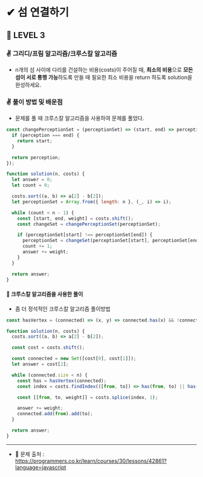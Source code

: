# ✔ 섬 연결하기

## 🌈 LEVEL 3

### ✌ 그리디/프림 알고리즘/크루스칼 알고리즘
- n개의 섬 사이에 다리를 건설하는 비용(costs)이 주어질 때, **최소의 비용**으로 **모든 섬이 서로 통행 가능**하도록 만들 때 필요한 최소 비용을 return 하도록 solution을 완성하세요.

### ✌ 풀이 방법 및 배운점
- 문제를 풀 때 크루스칼 알고리즘을 사용하여 문제를 풀었다.

```js
const changePerceptionSet = (perceptionSet) => (start, end) => perceptionSet.map((perception) => {
  if (perception === end) {
    return start;
  }

  return perception;
});

function solution(n, costs) {
  let answer = 0;
  let count = 0;

  costs.sort((a, b) => a[2] - b[2]);
  let perceptionSet = Array.from({ length: n }, (_, i) => i);

  while (count < n - 1) {
    const [start, end, weight] = costs.shift();
    const changeSet = changePerceptionSet(perceptionSet);

    if (perceptionSet[start] !== perceptionSet[end]) {
      perceptionSet = changeSet(perceptionSet[start], perceptionSet[end]);
      count += 1;
      answer += weight;
    }
  }

  return answer;
}
```

#### 🎈 크루스칼 알고리즘을 사용한 풀이
- 좀 더 정석적인 크루스칼 알고리즘 풀이방법

```js
const hasVertex = (connected) => (x, y) => connected.has(x) && !connected.has(y);

function solution(n, costs) {
  costs.sort((a, b) => a[2] - b[2]);

  const cost = costs.shift();

  const connected = new Set([cost[0], cost[1]]);
  let answer = cost[2];

  while (connected.size < n) {
    const has = hasVertex(connected);
    const index = costs.findIndex(([from, to]) => has(from, to) || has(to, from));

    const [[from, to, weight]] = costs.splice(index, 1);

    answer += weight;
    connected.add(from).add(to);
  }

  return answer;
}
```

--- 

- 📌 문제 출처 : https://programmers.co.kr/learn/courses/30/lessons/42861?language=javascript
